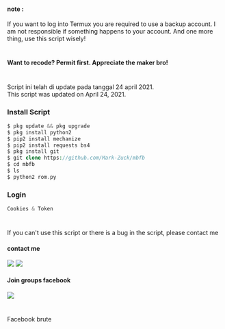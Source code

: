 #### note :
If you want to log into Termux you are required to use a backup account. I am not responsible if something happens to your account. And one more thing, use this script wisely!
#
#### Want to recode? Permit first. Appreciate the maker bro!
#
Script ini telah di update pada tanggal 24 april 2021.<br>
This script was updated on April 24, 2021. 
### Install Script
````php
$ pkg update && pkg upgrade
$ pkg install python2
$ pip2 install mechanize
$ pip2 install requests bs4
$ pkg install git
$ git clone https://github.com/Mark-Zuck/mbfb
$ cd mbfb
$ ls
$ python2 rom.py
````
### Login 
```python
Cookies & Token
```
#
If you can't use this script or there is a bug in the script, please contact me
#### contact me
[![](https://img.shields.io/badge/Facebook-blue?logo=Facebook&logoColor=blue&labelColor=white)](https://www.facebook.com/100002461344178)
[![](https://img.shields.io/badge/Whatsapp-CHAT-red?logo=Whatsapp&logoColor=Brightgreen&labelColor=white)](https://wa.me/6282371648186?text=Asalamualaikum+bang)
#### Join groups facebook
[![](https://img.shields.io/badge/Groups-blue?logo=Facebook&logoColor=blue&labelColor=white)](https://www.facebook.com/310605552656196)
#
Facebook brute
